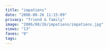 ```yaml
---
title: "impatiens"
date: "2006-08-26 11:15:09"
privacy: "friend & family"
image: "2006/08/26/impatiens/impatiens.jpg"
views: "13"
faves: "0"
tags:
---
```


